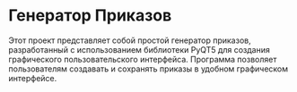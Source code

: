 # Генератор Приказов

Этот проект представляет собой простой генератор приказов, разработанный с использованием библиотеки PyQT5 для создания графического пользовательского интерфейса. Программа позволяет пользователям создавать и сохранять приказы в удобном графическом интерфейсе.

